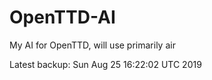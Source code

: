 # OpenTTD-AI
My AI for OpenTTD, will use primarily air

Latest backup: Sun Aug 25 16:22:02 UTC 2019
